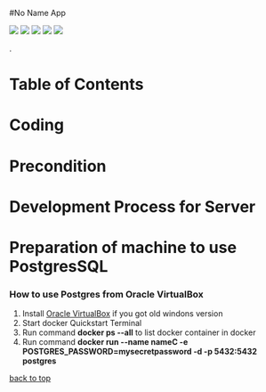 #No Name App

<p align="center">

  <a href="https://github.com/idrice24/issues" title="Open Issues"><img src="https://img.shields.io/github/issues/idrice24/NoNameApp?color=blue"></a>
  <a href="https://app.circleci.com/pipelines/github/idrice24/NoNameApp" title="Circleci"><img src="https://img.shields.io/appveyor/build/idrice24/NoNameApp"></a>
  <a href="https://github.com/idrice24/NoNameApp/blob/master/LICENSE" title="License"><img src="https://img.shields.io/github/license/idrice24/NoNameApp?style=flat-square"></a>
  <a href="https://github.com/idrice24/issues" title="Closed Issue"><img src="https://img.shields.io/github/issues-closed-raw/idrice24/NoNameApp"></a>
  <a href="https://github.com/idrice24/commits" title="Commit Activity"> <img src="https://img.shields.io/github/commit-activity/y/idrice24/NoNameApp"></a>


</p>
.

# Table of Contents
# Coding
# Precondition
# Development Process for Server
# Preparation of machine to use PostgresSQL
### How to use Postgres from Oracle VirtualBox
1. Install [Oracle VirtualBox](https://www.virtualbox.org/) if you got old windons version
1. Start docker Quickstart Terminal
1. Run command **docker ps --all** to list  docker container in docker
1. Run command **docker run --name nameC -e POSTGRES_PASSWORD=mysecretpassword -d -p 5432:5432 postgres**

[back to top](#table-of-contents)
